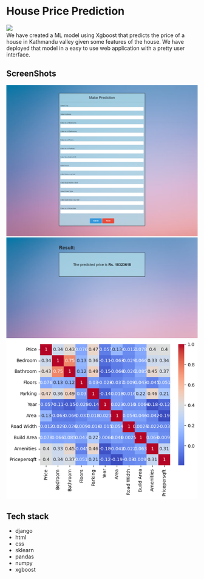 # House Price Prediction

<img src="https://i.etsystatic.com/26303043/r/il/89d9ad/2739832425/il_794xN.2739832425_nl7y.jpg" height='200px'>
<br>
We have created a ML model using Xgboost that predicts the price of a house in Kathmandu valley given some features of the house. We have deployed that model in a easy to use web application with a pretty user interface. 

## ScreenShots

<img src="https://raw.githubusercontent.com/thenaivekid/House-Price-Prediction/main/sso.png">

<img src="https://raw.githubusercontent.com/thenaivekid/House-Price-Prediction/main/ss1.png">

<img src="https://github.com/thenaivekid/House-Price-Prediction/blob/main/visualization.png?raw=true">



## Tech stack

- django
- html
- css
- sklearn
- pandas
- numpy
- xgboost